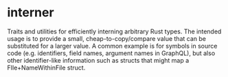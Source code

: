 # interner

Traits and utilities for efficiently interning arbitrary Rust types. The intended usage is to provide a small, cheap-to-copy/compare value that can be substituted for a larger value. A common example is for symbols in source code (e.g. identifiers, field names, argument names in GraphQL), but also other identifier-like information such as structs that might map a FIle+NameWithinFile struct.
